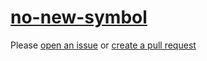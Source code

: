 [no-new-symbol](https://eslint.org/docs/rules/no-new-symbol)
============================================================
Please [open an issue](https://github.com/professional-js/eslint-config/issues/new)
or [create a pull request](https://github.com/professional-js/eslint-config/edit/main/src/rules-configurations/eslint/no-new-symbol.md)
